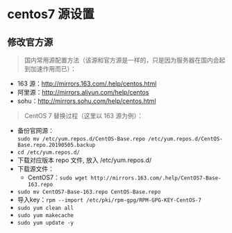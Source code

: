 # centos7 源设置
## 修改官方源
>国内常用源配置方法（该源和官方源是一样的，只是因为服务器在国内会起到加速作用而已）：

- 163 源：http://mirrors.163.com/.help/centos.html
- 阿里源：http://mirrors.aliyun.com/help/centos
- sohu：http://mirrors.sohu.com/help/centos.html

>CentOS 7 替换过程（这里以 163 源为例）：

- 备份官网源：  
`sudo mv /etc/yum.repos.d/CentOS-Base.repo /etc/yum.repos.d/CentOS-Base.repo.20190505.backup`
- `cd /etc/yum.repos.d/`
- 下载对应版本 repo 文件, 放入 /etc/yum.repos.d/
- 下载源文件：  
   - CentOS7：`sudo wget http://mirrors.163.com/.help/CentOS7-Base-163.repo`
- `sudo mv CentOS7-Base-163.repo CentOS-Base.repo`
- 导入key：`rpm --import /etc/pki/rpm-gpg/RPM-GPG-KEY-CentOS-7`
- `sudo yum clean all`
- `sudo yum makecache`
- `sudo yum update -y`
